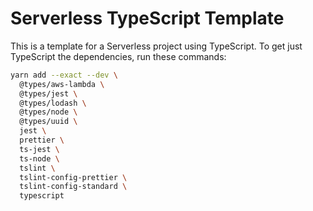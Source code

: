 # Serverless TypeScript Template

This is a template for a Serverless project using TypeScript. To get just TypeScript the dependencies, run these commands:

```sh
yarn add --exact --dev \
  @types/aws-lambda \
  @types/jest \
  @types/lodash \
  @types/node \
  @types/uuid \
  jest \
  prettier \
  ts-jest \
  ts-node \
  tslint \
  tslint-config-prettier \
  tslint-config-standard \
  typescript
```